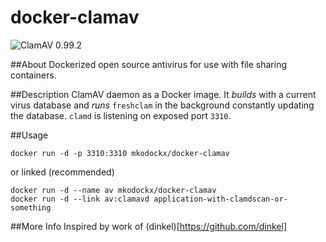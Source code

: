 # docker-clamav

![ClamAV 0.99.2](https://img.shields.io/badge/ClamAV-0.99.2-brightgreen.svg?style=flat-square)

##About
Dockerized open source antivirus for use with file sharing containers.

##Description
ClamAV daemon as a Docker image. It *builds* with a current virus database and
*runs* `freshclam` in the background constantly updating the database. `clamd` 
is listening on exposed port `3310`.

##Usage

    docker run -d -p 3310:3310 mkodockx/docker-clamav
    
or linked (recommended)

    docker run -d --name av mkodockx/docker-clamav
    docker run -d --link av:clamavd application-with-clamdscan-or-something

##More Info
Inspired by work of (dinkel)[https://github.com/dinkel]